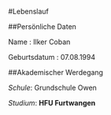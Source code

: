 #Lebenslauf


##Persönliche Daten

Name :          Ilker Coban 
 
Geburtsdatum :  07.08.1994

##Akademischer Werdegang

*Schule*:       Grundschule Owen 
 
*Studium*:      **HFU Furtwangen**



